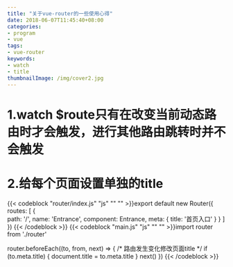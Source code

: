 ```yaml
---
title: "关于vue-router的一些使用心得"
date: 2018-06-07T11:45:40+08:00
categories:
- program
- vue
tags:
- vue-router
keywords:
- watch
- title
thumbnailImage: /img/cover2.jpg
---
```


<!--more-->

<!-- toc -->

# 1.watch $route只有在改变当前动态路由时才会触发，进行其他路由跳转时并不会触发

# 2.给每个页面设置单独的title  
{{< codeblock "router/index.js" "js" "" "" >}}export default new Router({
    routes: [
    {          
      path: '/',
      name: 'Entrance',
      component: Entrance,
      meta: {
        title: '首页入口'
      }
    }
  ]
})
{{< /codeblock >}}
{{< codeblock "main.js" "js" "" "" >}}import router from './router'

router.beforeEach((to, from, next) => {
  /* 路由发生变化修改页面title */
  if (to.meta.title) {
    document.title = to.meta.title
  }
  next()
})
{{< /codeblock >}}
